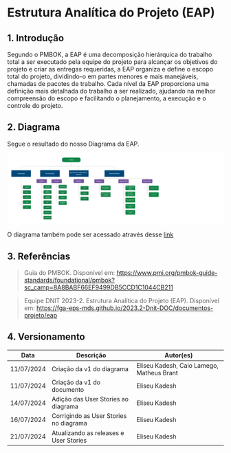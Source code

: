 # Estrutura Analítica do Projeto (EAP)

## 1. Introdução

Segundo o PMBOK, a EAP é uma decomposição hierárquica do trabalho total a ser executado pela equipe do projeto para alcançar os objetivos do projeto e criar as entregas requeridas, a EAP organiza e define o escopo total do projeto, dividindo-o em partes menores e mais manejáveis, chamadas de pacotes de trabalho. Cada nível da EAP proporciona uma definição mais detalhada do trabalho a ser realizado, ajudando na melhor compreensão do escopo e facilitando o planejamento, a execução e o controle do projeto.


## 2. Diagrama

Segue o resultado do nosso Diagrama da EAP.

![Diagrama EAP](../assets/diagramas/eap.png)

O diagrama também pode ser acessado através desse [link](https://www.figma.com/board/cqj2T54F3zEylR09ZI5VTq/WBS?node-id=0-1&t=qd7mWVftECmPCFpO-0)

## 3. Referências

> Guia do PMBOK. Disponível em: <https://www.pmi.org/pmbok-guide-standards/foundational/pmbok?sc_camp=8A8BABF66EF9499DB5CCD1C1044CB211>

> Equipe DNIT 2023-2. Estrutura Analítica do Projeto (EAP). Disponível em: <https://fga-eps-mds.github.io/2023.2-Dnit-DOC/documentos-projeto/eap>

## 4. Versionamento

| **Data**   | **Descrição**                             | **Autor(es)**             |
| ---------- | --------------------                      | ------------------------- |
| 11/07/2024 | Criação da v1 do diagrama                 | Eliseu Kadesh, Caio Lamego, Matheus Brant |
| 11/07/2024 | Criação da v1 do documento                | Eliseu Kadesh              |
| 14/07/2024 | Adição das User Stories ao diagrama       | Eliseu Kadesh              |
| 16/07/2024 | Corrigindo as User Stories no diagrama    | Eliseu Kadesh              |
| 21/07/2024 | Atualizando as releases e User Stories    | Eliseu Kadesh              |